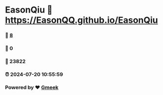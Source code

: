 # EasonQiu :link: https://EasonQQ.github.io/EasonQiu 
### :page_facing_up: [8](https://EasonQQ.github.io/EasonQiu/tag.html) 
### :speech_balloon: 0 
### :hibiscus: 23822 
### :alarm_clock: 2024-07-20 10:55:59 
### Powered by :heart: [Gmeek](https://github.com/Meekdai/Gmeek)
